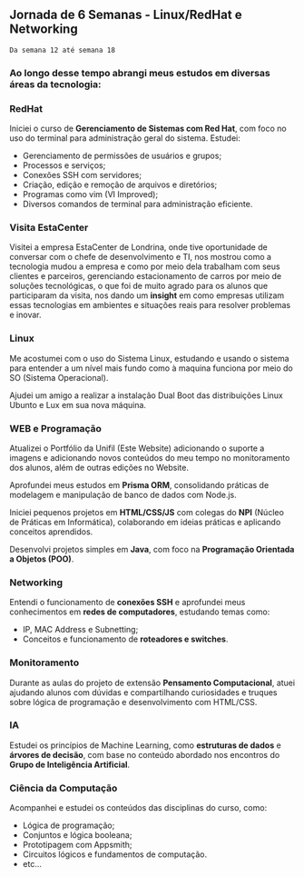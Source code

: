 ## Jornada de 6 Semanas - Linux/RedHat e Networking

`Da semana 12 até semana 18`

### Ao longo desse tempo abrangi meus estudos em diversas áreas da tecnologia:

### RedHat

Iniciei o curso de **Gerenciamento de Sistemas com Red Hat**, com foco no uso do terminal para administração geral do sistema. Estudei:
  - Gerenciamento de permissões de usuários e grupos;
  - Processos e serviços;
  - Conexões SSH com servidores;
  - Criação, edição e remoção de arquivos e diretórios;
  - Programas como vim (VI Improved);
  - Diversos comandos de terminal para administração eficiente.

### Visita EstaCenter

Visitei a empresa EstaCenter de Londrina, onde tive oportunidade de conversar com o chefe de desenvolvimento e TI, nos mostrou como a tecnologia mudou a empresa e como por meio dela trabalham com seus clientes e parceiros, gerenciando estacionamento de carros por meio de soluções tecnológicas, o que foi de muito agrado para os alunos que participaram da visita, nos dando um **insight** em como empresas utilizam essas tecnologias em ambientes e situações reais para resolver problemas e inovar.

### Linux

Me acostumei com o uso do Sistema Linux, estudando e usando o sistema para entender a um nível mais fundo como à maquina funciona por meio do SO (Sistema Operacional).

Ajudei um amigo a realizar a instalação Dual Boot das distribuições Linux Ubunto e Lux em sua nova máquina.

### WEB e Programação

Atualizei o Portfólio da Unifil (Este Website) adicionando o suporte a imagens e adicionando novos conteúdos do meu tempo no monitoramento dos alunos, além de outras edições no Website.

Aprofundei meus estudos em **Prisma ORM**, consolidando práticas de modelagem e manipulação de banco de dados com Node.js.

Iniciei pequenos projetos em **HTML/CSS/JS** com colegas do **NPI** (Núcleo de Práticas em Informática), colaborando em ideias práticas e aplicando conceitos aprendidos.

Desenvolvi projetos simples em **Java**, com foco na **Programação Orientada a Objetos (POO)**.

### Networking

Entendi o funcionamento de **conexões SSH** e aprofundei meus conhecimentos em **redes de computadores**, estudando temas como:
  - IP, MAC Address e Subnetting;
  - Conceitos e funcionamento de **roteadores e switches**.

### Monitoramento

Durante as aulas do projeto de extensão **Pensamento Computacional**, atuei ajudando alunos com dúvidas e compartilhando curiosidades e truques sobre lógica de programação e desenvolvimento com HTML/CSS.

### IA

Estudei os princípios de Machine Learning, como **estruturas de dados** e **árvores de decisão**, com base no conteúdo abordado nos encontros do **Grupo de Inteligência Artificial**.

### Ciência da Computação

Acompanhei e estudei os conteúdos das disciplinas do curso, como:
  - Lógica de programação;
  - Conjuntos e lógica booleana;
  - Prototipagem com Appsmith;
  - Circuitos lógicos e fundamentos de computação.
  - etc...

